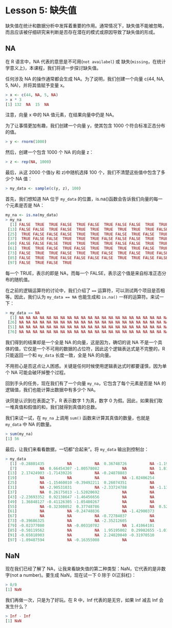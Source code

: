 # Lesson 5: 缺失值
缺失值在统计和数据分析中发挥着重要的作用。通常情况下，缺失值不能被忽略，而且应该被仔细研究来判断是否存在潜在的模式或原因导致了缺失值的形成。

## NA
在 R 语言中，NA 代表的意思是不可用(`not availabel`) 或 缺失(`missing`，在统计学意义上)，本课程，我们将进一步探讨缺失值。

任何涉及 NA 的操作通常都会生成 NA。为了说明，我们创建一个向量 c(44, NA, 5, NA)，并将其值赋予变量 x。
~~~r
> x <- c(44, NA, 5, NA)
> x * 3
[1] 132  NA  15  NA
~~~
注意，向量 x 中的 NA 值元素，在结果向量中仍是 NA。

为了让事情更加有趣，我们创建一个向量 y，使其包含 1000 个符合标准正态分布的值。
~~~r
> y <- rnorm(1000)
~~~
然后，创建一个包含 1000 个 NA 的向量 z：
~~~r
> z <- rep(NA, 1000)
~~~
最后，从这 2000 个值(y 和 z)中随机选择 100 个，我们不清楚这些值中包含了多少个 NA 值：
~~~r
> my_data <- sample(c(y, z), 100)
~~~
首先，我们想知道 NA 位于 `my_data` 的位置，is.na()函数会告诉我们向量的每一个元素是否是 NA：
~~~r
my_na <- is.na(my_data)
> my_na
  [1] FALSE  TRUE  TRUE FALSE  TRUE FALSE  TRUE FALSE FALSE  TRUE  TRUE FALSE
 [13] FALSE FALSE  TRUE FALSE  TRUE  TRUE  TRUE  TRUE  TRUE  TRUE FALSE  TRUE
 [25]  TRUE FALSE FALSE FALSE  TRUE  TRUE  TRUE FALSE  TRUE FALSE  TRUE FALSE
 [37]  TRUE FALSE FALSE  TRUE  TRUE  TRUE FALSE FALSE FALSE  TRUE  TRUE  TRUE
 [49] FALSE FALSE FALSE  TRUE  TRUE  TRUE  TRUE FALSE FALSE  TRUE  TRUE FALSE
 [61]  TRUE  TRUE FALSE  TRUE FALSE  TRUE  TRUE  TRUE  TRUE FALSE  TRUE  TRUE
 [73] FALSE  TRUE  TRUE FALSE  TRUE  TRUE FALSE  TRUE FALSE  TRUE FALSE  TRUE
 [85] FALSE  TRUE  TRUE FALSE FALSE FALSE FALSE  TRUE  TRUE FALSE FALSE  TRUE
 [97] FALSE  TRUE FALSE  TRUE
~~~
每一个 TRUE，表示的即是 NA，而每一个 FALSE，表示这个值是来自标准正态分布的随机值。

在之前的逻辑运算符的讨论中，我们介绍了 `==` 运算符，可以测试两个项目是否相等。因此，我们认为 `my_data == NA` 也能生成和 `is.na()` 一样的运算符。来试一下：
~~~r
> my_data == NA
  [1] NA NA NA NA NA NA NA NA NA NA NA NA NA NA NA NA NA NA NA NA NA NA NA NA NA
 [26] NA NA NA NA NA NA NA NA NA NA NA NA NA NA NA NA NA NA NA NA NA NA NA NA NA
 [51] NA NA NA NA NA NA NA NA NA NA NA NA NA NA NA NA NA NA NA NA NA NA NA NA NA
 [76] NA NA NA NA NA NA NA NA NA NA NA NA NA NA NA NA NA NA NA NA NA NA NA NA NA
~~~
我们得到的结果却是一个全是 NA 的向量，这是因为，确切的说 NA 不是一个具体的值，它仅是一个不可用的数据的占位符，因此这个逻辑表达式是不完整的，R 只能返回一个和 `my_data` 长度一致，全是 NA 的向量。

不用担心是否这点让人困惑。关键是任何时候使用逻辑表达式时都要谨慎，因为单个 NA 可能会破环掉整个过程。

回到手头的任务，现在我们有了一个向量 `my_na`，它包含了每个元素是否是 NA 的逻辑值，我们也能计算出数据中有多少个 NA。

诀窍是认识到在表面之下，R 表示数字 1 为真，数字 0 为假。因此，如果我们取一堆真值和假值的和，我们就得到真值的总数。

我们来试一试，在 `my_na` 上调用 `sum()` 函数来计算其真值的数量，也就是 `my_data` 中 NA 的数量。
~~~r
> sum(my_na)
[1] 56
~~~
最后，让我们来看看数据，一切都“合起来”。将 `my_data` 输出到控制台：
~~~r
> my_data
  [1] -0.28801435          NA          NA  0.36748726          NA -1.19633286
  [7]          NA  0.66454307 -1.00578082          NA          NA  1.81471621
 [13]  2.17424903 -1.71439226          NA -0.24878883          NA          NA
 [19]          NA          NA          NA          NA -1.02406254          NA
 [25]          NA -1.15460010 -0.39492211  0.26074351          NA          NA
 [31]          NA -2.90531031          NA -2.33724788          NA -1.13759834
 [37]          NA  0.26175013 -1.52020692          NA          NA          NA
 [43] -2.23693352  0.92138647 -1.46456656          NA          NA          NA
 [49]  1.36848127 -0.41126305 -1.05480267          NA          NA          NA
 [55]          NA -0.32308052  0.37748786          NA          NA  0.52518884
 [61]          NA          NA -0.24748836          NA -1.42900373          NA
 [67]          NA          NA          NA -0.72784037          NA          NA
 [73] -0.39686325          NA          NA -2.35212605          NA          NA
 [79] -0.02377080          NA -0.00310782          NA  1.41064101          NA
 [85] -0.50119562          NA          NA  1.95195002  0.29982655 -1.01580805
 [91] -0.65818903          NA          NA  2.24820040 -0.31970510          NA
 [97] -1.09487594          NA -0.16355008          NA
~~~
## NaN
现在我们已经了解了 NA，让我来看缺失值的第二种类型：NaN，它代表的是非数字(not a number)。要生成 NaN，现在试一下 0 除于 0(正斜杠)：
~~~r
> 0/0
[1] NaN
~~~
我们再做一次，只是为了好玩。在 R 中，Inf 代表的是无穷，如果 Inf 减去 Inf 会发生什么？
~~~r
> Inf - Inf
[1] NaN
~~~